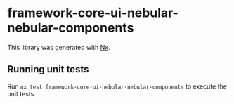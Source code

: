 # framework-core-ui-nebular-nebular-components

This library was generated with [Nx](https://nx.dev).

## Running unit tests

Run `nx test framework-core-ui-nebular-nebular-components` to execute the unit tests.
